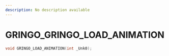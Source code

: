 ```yaml
---
description: No description available 
---
```


# GRINGO\_GRINGO_LOAD_ANIMATION

```cpp
void GRINGO_LOAD_ANIMATION(int _Unk0);
```